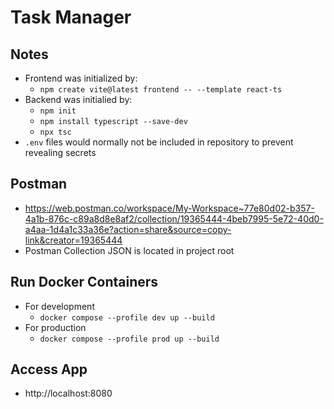 # Task Manager

## Notes
- Frontend was initialized by:
    - `npm create vite@latest frontend -- --template react-ts`
- Backend was initialied by:
    - `npm init`
    - `npm install typescript --save-dev`
    - `npx tsc`
- `.env` files would normally not be included in repository to prevent revealing secrets

## Postman
- https://web.postman.co/workspace/My-Workspace~77e80d02-b357-4a1b-876c-c89a8d8e8af2/collection/19365444-4beb7995-5e72-40d0-a4aa-1d4a1c33a36e?action=share&source=copy-link&creator=19365444
- Postman Collection JSON is located in project root

## Run Docker Containers
- For development
    - `docker compose --profile dev up --build`
- For production
    - `docker compose --profile prod up --build`

## Access App
 - http://localhost:8080
 